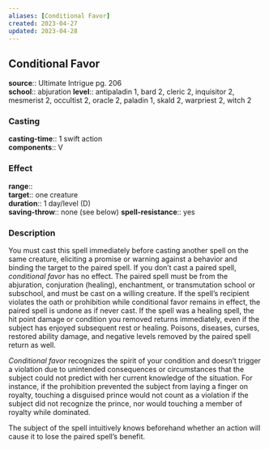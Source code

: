 ```yaml
---
aliases: [Conditional Favor]
created: 2023-04-27
updated: 2023-04-28
---
```


## Conditional Favor

**source**:: Ultimate Intrigue pg. 206  
**school**:: abjuration
**level**:: antipaladin 1, bard 2, cleric 2, inquisitor 2, mesmerist 2, occultist 2, oracle 2, paladin 1, skald 2, warpriest 2, witch 2

### Casting

**casting-time**:: 1 swift action  
**components**:: V

### Effect

**range**::  
**target**:: one creature  
**duration**:: 1 day/level (D)  
**saving-throw**:: none (see below)
**spell-resistance**:: yes

### Description

You must cast this spell immediately before casting another spell on the same creature, eliciting a promise or warning against a behavior and binding the target to the paired spell. If you don’t cast a paired spell, *conditional favor* has no effect. The paired spell must be from the abjuration, conjuration (healing), enchantment, or transmutation school or subschool, and must be cast on a willing creature. If the spell’s recipient violates the oath or prohibition while conditional favor remains in effect, the paired spell is undone as if never cast. If the spell was a healing spell, the hit point damage or condition you removed returns immediately, even if the subject has enjoyed subsequent rest or healing. Poisons, diseases, curses, restored ability damage, and negative levels removed by the paired spell return as well.  
  
*Conditional favor* recognizes the spirit of your condition and doesn’t trigger a violation due to unintended consequences or circumstances that the subject could not predict with her current knowledge of the situation. For instance, if the prohibition prevented the subject from laying a finger on royalty, touching a disguised prince would not count as a violation if the subject did not recognize the prince, nor would touching a member of royalty while dominated.  
  
The subject of the spell intuitively knows beforehand whether an action will cause it to lose the paired spell’s benefit.
